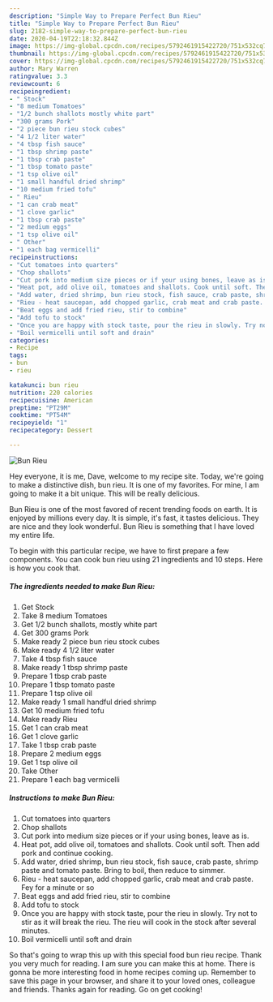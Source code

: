 ```yaml
---
description: "Simple Way to Prepare Perfect Bun Rieu"
title: "Simple Way to Prepare Perfect Bun Rieu"
slug: 2182-simple-way-to-prepare-perfect-bun-rieu
date: 2020-04-19T22:18:32.844Z
image: https://img-global.cpcdn.com/recipes/5792461915422720/751x532cq70/bun-rieu-recipe-main-photo.jpg
thumbnail: https://img-global.cpcdn.com/recipes/5792461915422720/751x532cq70/bun-rieu-recipe-main-photo.jpg
cover: https://img-global.cpcdn.com/recipes/5792461915422720/751x532cq70/bun-rieu-recipe-main-photo.jpg
author: Mary Warren
ratingvalue: 3.3
reviewcount: 6
recipeingredient:
- " Stock"
- "8 medium Tomatoes"
- "1/2 bunch shallots mostly white part"
- "300 grams Pork"
- "2 piece bun rieu stock cubes"
- "4 1/2 liter water"
- "4 tbsp fish sauce"
- "1 tbsp shrimp paste"
- "1 tbsp crab paste"
- "1 tbsp tomato paste"
- "1 tsp olive oil"
- "1 small handful dried shrimp"
- "10 medium fried tofu"
- " Rieu"
- "1 can crab meat"
- "1 clove garlic"
- "1 tbsp crab paste"
- "2 medium eggs"
- "1 tsp olive oil"
- " Other"
- "1 each bag vermicelli"
recipeinstructions:
- "Cut tomatoes into quarters"
- "Chop shallots"
- "Cut pork into medium size pieces or if your using bones, leave as is."
- "Heat pot, add olive oil, tomatoes and shallots. Cook until soft. Then add pork and continue cooking."
- "Add water, dried shrimp, bun rieu stock, fish sauce, crab paste, shrimp paste and tomato paste. Bring to boil, then reduce to simmer."
- "Rieu - heat saucepan, add chopped garlic, crab meat and crab paste. Fey for a minute or so"
- "Beat eggs and add fried rieu, stir to combine"
- "Add tofu to stock"
- "Once you are happy with stock taste, pour the rieu in slowly. Try not to stir as it will break the rieu. The rieu will cook in the stock after several minutes."
- "Boil vermicelli until soft and drain"
categories:
- Recipe
tags:
- bun
- rieu

katakunci: bun rieu 
nutrition: 220 calories
recipecuisine: American
preptime: "PT29M"
cooktime: "PT54M"
recipeyield: "1"
recipecategory: Dessert

---
```



![Bun Rieu](https://img-global.cpcdn.com/recipes/5792461915422720/751x532cq70/bun-rieu-recipe-main-photo.jpg)

Hey everyone, it is me, Dave, welcome to my recipe site. Today, we're going to make a distinctive dish, bun rieu. It is one of my favorites. For mine, I am going to make it a bit unique. This will be really delicious.

Bun Rieu is one of the most favored of recent trending foods on earth. It is enjoyed by millions every day. It is simple, it's fast, it tastes delicious. They are nice and they look wonderful. Bun Rieu is something that I have loved my entire life.




To begin with this particular recipe, we have to first prepare a few components. You can cook bun rieu using 21 ingredients and 10 steps. Here is how you cook that.

<!--inarticleads1-->

##### The ingredients needed to make Bun Rieu:

1. Get  Stock
1. Take 8 medium Tomatoes
1. Get 1/2 bunch shallots, mostly white part
1. Get 300 grams Pork
1. Make ready 2 piece bun rieu stock cubes
1. Make ready 4 1/2 liter water
1. Take 4 tbsp fish sauce
1. Make ready 1 tbsp shrimp paste
1. Prepare 1 tbsp crab paste
1. Prepare 1 tbsp tomato paste
1. Prepare 1 tsp olive oil
1. Make ready 1 small handful dried shrimp
1. Get 10 medium fried tofu
1. Make ready  Rieu
1. Get 1 can crab meat
1. Get 1 clove garlic
1. Take 1 tbsp crab paste
1. Prepare 2 medium eggs
1. Get 1 tsp olive oil
1. Take  Other
1. Prepare 1 each bag vermicelli




<!--inarticleads2-->

##### Instructions to make Bun Rieu:

1. Cut tomatoes into quarters
1. Chop shallots
1. Cut pork into medium size pieces or if your using bones, leave as is.
1. Heat pot, add olive oil, tomatoes and shallots. Cook until soft. Then add pork and continue cooking.
1. Add water, dried shrimp, bun rieu stock, fish sauce, crab paste, shrimp paste and tomato paste. Bring to boil, then reduce to simmer.
1. Rieu - heat saucepan, add chopped garlic, crab meat and crab paste. Fey for a minute or so
1. Beat eggs and add fried rieu, stir to combine
1. Add tofu to stock
1. Once you are happy with stock taste, pour the rieu in slowly. Try not to stir as it will break the rieu. The rieu will cook in the stock after several minutes.
1. Boil vermicelli until soft and drain




So that's going to wrap this up with this special food bun rieu recipe. Thank you very much for reading. I am sure you can make this at home. There is gonna be more interesting food in home recipes coming up. Remember to save this page in your browser, and share it to your loved ones, colleague and friends. Thanks again for reading. Go on get cooking!

